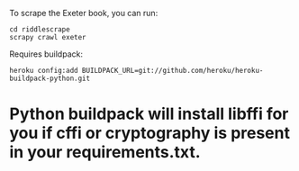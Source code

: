 

To scrape the Exeter book, you can run:

	cd riddlescrape
	scrapy crawl exeter


Requires  buildpack:
	
	heroku config:add BUILDPACK_URL=git://github.com/heroku/heroku-buildpack-python.git

#  Python buildpack will install libffi for you if cffi or cryptography is present in your requirements.txt.